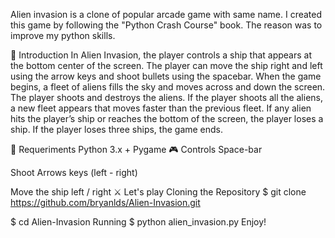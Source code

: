 Alien invasion is a clone of popular arcade game with same name. I created this game by following the "Python Crash Course" book. The reason was to improve my python skills.

🚀 Introduction
In Alien Invasion, the player controls a ship that appears at the bottom center of the screen. The player can move the ship right and left using the arrow keys and shoot bullets using the spacebar. When the game begins, a fleet of aliens fills the sky and moves across and down the screen. The player shoots and destroys the aliens. If the player shoots all the aliens, a new fleet appears that moves faster than the previous fleet. If any alien hits the player’s ship or reaches the bottom of the screen, the player loses a ship. If the player loses three ships, the game ends.

🔧 Requeriments
Python 3.x +
Pygame
🎮 Controls
Space-bar

Shoot
Arrows keys (left - right)

Move the ship left / right
⚔ Let's play
Cloning the Repository
$ git clone https://github.com/bryanlds/Alien-Invasion.git

$ cd Alien-Invasion
Running
$ python alien_invasion.py
Enjoy!
